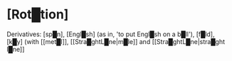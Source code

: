 # **[Rot█tion]**

Derivatives: [sp█n], [Engl█sh] (as in, 'to put Engl█sh on a b█ll'), [f█ld], [k█y] (with [[met█l]], [[Stra█ghtL█ne|m█le]] and [[Stra█ghtL█ne|stra█ght l█ne]]